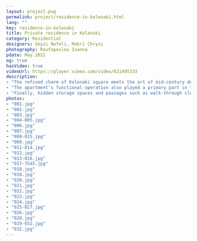 ```yaml
---
layout: project.pug
permalink: project/residence-in-kolonaki.html
lang: ""
key: residence-in-kolonaki
title: Private residence in Kolonaki
category: Residential
designers: Gkyzi Nefeli, Makri Chrysi
photography: Roufopoulou Ioanna
pdate: May.2021
og: true
hasVideo: true
videoUrl: https://player.vimeo.com/video/621495333
description:
- "The refined charm of Kolonaki square meets the art of mid-century design in the latest project of Babatchas Design Studio. In the heart of Athens' most cosmopolitan neighbourhood and just a few meters away from the Museum of Cycladic Art, one can locate the 1950s apartment, recently renovated by Babatchas Design Studio. The architectural dialect as well as the building’s unique art deco aesthetics formed the design team’s inspiration, who were challenged to combine the building’s exceptional image with the owners’ deep appreciation of mid-century design. Distinctive architectural elements of the existing space, such as the oak floors with the herringbone technique and the surrounding boarder, were preserved during the renovation. The impressive panelled doors that separated the entrance hall from the living room and the old office space were also integrated in the architectural design of Babatchas Design Studio. Selected materials such as natural kurasani were then used on the walls, serving as an element that gives special depth to light-coloured surfaces."
- "The apartment’s functional operation also played a primary part in the design project, as natural light was limited for most of the rooms in the apartment. In order to serve the needs of a large family as well as to highlight the possibility of managing the apartment as a prime Airbnb, making the most of natural light - especially in the areas of interaction – became a necessity. Thus, the sleeping areas and the bathrooms were placed in the darkest parts of the house, while interior skylights were used to channel natural light into all areas."
- "Finally, hidden storage spaces and passages such as walk-through closets made of wicker leading to a \"secret\" bathroom create a mysterious, theatrical atmosphere accentuated by the architectural lighting. The selection of furniture and design objects was influenced by the owners’ significant admiration of classic 50s pieces. The final outcome includes a collection of design objects from different parts of the world: the classic Eero Saarinen table made of Arabesquato marble was combined with authentic Henry W. Klein chairs from a second-hand shop in the Netherlands. The TV console is made by a Portuguese craftsman and follows a classic 60s design norm. Finally, the kitchen was designed following a constructive aesthetic line to match the open plan living-dining area. Materials such as volcanic marble, oak wood, black metal sheet, Viennese mats and crumpled Yutes linen were combined with selected works of art and ceramic sculptures in order to complete a perfectly well – balanced, calming aesthetic result."
photos:
- "001.jpg"
- "002.jpg"
- "003.jpg"
- "004-005.jpg"
- "006.jpg"
- "007.jpg"
- "008-015.jpg"
- "009.jpg"
- "011-014.jpg"
- "012.jpg"
- "013-016.jpg"
- "017-7545.jpg"
- "018.jpg"
- "019.jpg"
- "020.jpg"
- "021.jpg"
- "022.jpg"
- "023.jpg"
- "024.jpg"
- "025-027.jpg"
- "026.jpg"
- "028.jpg"
- "029-032.jpg"
- "032.jpg"
---
```

